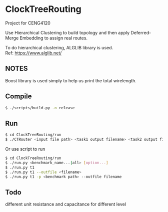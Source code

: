 # ClockTreeRouting
Project for CENG4120

Use Hierarchical Clustering to build topology and then apply Deferred-Merge Embedding to assign real routes.


To do hierarchical clustering, ALGLIB library is used.  
Ref: https://www.alglib.net/

## NOTES
Boost library is used simply to help us print the total wirelength. 

## Compile

```bash
$ ./scripts/build.py -o release
```

## Run
```bash
$ cd ClockTreeRouting/run
$ ./CTRouter <input file path> <task1 output filename> <task2 output filename>
```
Or use script to run
```bash
$ cd ClockTreeRouting/run
$ ./run.py <benchmark_name...|all> [option...]
$ ./run.py t1 
$ ./run.py t1 --outfile <filename>
$ ./run.py t1 -p <benchmark path> --outfile filename
```

## Todo
different unit resistance and capacitance for different level
